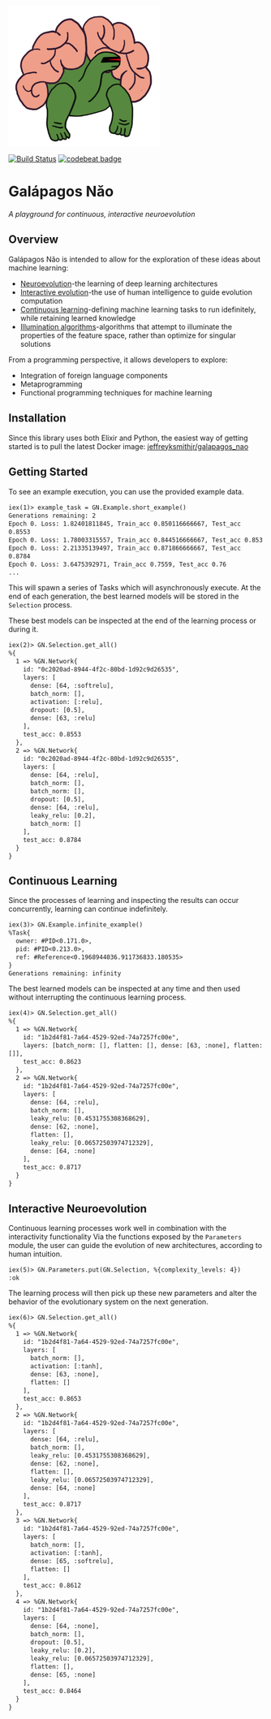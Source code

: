 <img src="resources/turtle_logo.png" width="300">

[![Build Status](https://travis-ci.org/jeffreyksmithjr/galapagos_nao.svg?branch=master)](https://travis-ci.org/jeffreyksmithjr/galapagos_nao)
[![codebeat badge](https://codebeat.co/badges/f2812f2e-4c0c-4b6c-812f-ff693e5e5fd5)](https://codebeat.co/projects/github-com-jeffreyksmithjr-galapagos_nao-master)
# Galápagos Nǎo
_A playground for continuous, interactive neuroevolution_

## Overview
Galápagos Nǎo is intended to allow for the exploration of these ideas about machine learning:
* [Neuroevolution](https://en.wikipedia.org/wiki/Neuroevolution)-the learning of deep learning architectures
* [Interactive evolution](https://en.wikipedia.org/wiki/Interactive_evolutionary_computation)-the use of human intelligence to guide evolution computation
* [Continuous learning](http://continuousai.com/background/)-defining machine learning tasks to run idefinitely, while retaining learned knowledge
* [Illumination algorithms](https://arxiv.org/abs/1504.04909)-algorithms that attempt to illuminate the properties of the feature space, rather than optimize for singular solutions

From a programming perspective, it allows developers to explore:
* Integration of foreign language components
* Metaprogramming
* Functional programming techniques for machine learning

## Installation

Since this library uses both Elixir and Python, the easiest way of getting started is to pull the latest Docker image: [jeffreyksmithjr/galapagos_nao](https://hub.docker.com/r/jeffreyksmithjr/galapagos_nao/)

## Getting Started

To see an example execution, you can use the provided example data.

```
iex(1)> example_task = GN.Example.short_example()
Generations remaining: 2
Epoch 0. Loss: 1.82401811845, Train_acc 0.850116666667, Test_acc 0.8553
Epoch 0. Loss: 1.78003315557, Train_acc 0.844516666667, Test_acc 0.853
Epoch 0. Loss: 2.21335139497, Train_acc 0.871866666667, Test_acc 0.8784
Epoch 0. Loss: 3.6475392971, Train_acc 0.7559, Test_acc 0.76
...
```

This will spawn a series of Tasks which will asynchronously execute.
At the end of each generation, the best learned models will be stored in the `Selection` process.

These best models can be inspected at the end of the learning process or during it.

```
iex(2)> GN.Selection.get_all()
%{
  1 => %GN.Network{
    id: "0c2020ad-8944-4f2c-80bd-1d92c9d26535",
    layers: [
      dense: [64, :softrelu],
      batch_norm: [],
      activation: [:relu],
      dropout: [0.5],
      dense: [63, :relu]
    ],
    test_acc: 0.8553
  },
  2 => %GN.Network{
    id: "0c2020ad-8944-4f2c-80bd-1d92c9d26535",
    layers: [
      dense: [64, :relu],
      batch_norm: [],
      batch_norm: [],
      dropout: [0.5],
      dense: [64, :relu],
      leaky_relu: [0.2],
      batch_norm: []
    ],
    test_acc: 0.8784
  }
}
```

## Continuous Learning
Since the processes of learning and inspecting the results can occur concurrently, learning can continue indefinitely.
```
iex(3)> GN.Example.infinite_example()
%Task{
  owner: #PID<0.171.0>,
  pid: #PID<0.213.0>,
  ref: #Reference<0.1968944036.911736833.180535>
}
Generations remaining: infinity
```

The best learned models can be inspected at any time and then used without interrupting the continuous learning process.

```
iex(4)> GN.Selection.get_all()
%{
  1 => %GN.Network{
    id: "1b2d4f81-7a64-4529-92ed-74a7257fc00e",
    layers: [batch_norm: [], flatten: [], dense: [63, :none], flatten: []],
    test_acc: 0.8623
  }, 
  2 => %GN.Network{
    id: "1b2d4f81-7a64-4529-92ed-74a7257fc00e",
    layers: [
      dense: [64, :relu],
      batch_norm: [],
      leaky_relu: [0.4531755308368629],
      dense: [62, :none],
      flatten: [],
      leaky_relu: [0.06572503974712329],
      dense: [64, :none]
    ],
    test_acc: 0.8717
  }
}
```

## Interactive Neuroevolution

Continuous learning processes work well in combination with the interactivity functionality Via the functions exposed by the `Parameters` module, the user can guide the evolution of new architectures, according to human intuition.

```
iex(5)> GN.Parameters.put(GN.Selection, %{complexity_levels: 4})
:ok
```

The learning process will then pick up these new parameters and alter the behavior of the evolutionary system on the next generation.

```
iex(6)> GN.Selection.get_all()                                  
%{
  1 => %GN.Network{
    id: "1b2d4f81-7a64-4529-92ed-74a7257fc00e",
    layers: [
      batch_norm: [],
      activation: [:tanh],
      dense: [63, :none],
      flatten: []
    ],
    test_acc: 0.8653
  },
  2 => %GN.Network{
    id: "1b2d4f81-7a64-4529-92ed-74a7257fc00e",
    layers: [
      dense: [64, :relu],
      batch_norm: [],
      leaky_relu: [0.4531755308368629],
      dense: [62, :none],
      flatten: [],
      leaky_relu: [0.06572503974712329], 
      dense: [64, :none]
    ],
    test_acc: 0.8717
  },
  3 => %GN.Network{
    id: "1b2d4f81-7a64-4529-92ed-74a7257fc00e", 
    layers: [
      batch_norm: [],
      activation: [:tanh],
      dense: [65, :softrelu],
      flatten: []
    ],
    test_acc: 0.8612
  },
  4 => %GN.Network{
    id: "1b2d4f81-7a64-4529-92ed-74a7257fc00e",
    layers: [
      dense: [64, :none],
      batch_norm: [],
      dropout: [0.5],
      leaky_relu: [0.2],
      leaky_relu: [0.06572503974712329],
      flatten: [],
      dense: [65, :none]
    ],
    test_acc: 0.8464
  }
}
```
